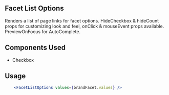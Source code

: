 ## Facet List Options

Renders a list of page links for facet options. HideCheckbox & hideCount props for customizing look and feel, onClick & mouseEvent props available. PreviewOnFocus for AutoComplete. 

## Components Used
- Checkbox

## Usage

```jsx
    <FacetListOptions values={brandFacet.values} />
```

